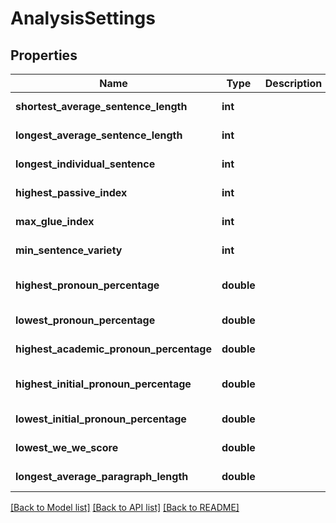 # AnalysisSettings

## Properties
Name | Type | Description | Notes
------------ | ------------- | ------------- | -------------
**shortest_average_sentence_length** | **int** |  | [default to 11]
**longest_average_sentence_length** | **int** |  | [default to 18]
**longest_individual_sentence** | **int** |  | [default to 30]
**highest_passive_index** | **int** |  | [default to 25]
**max_glue_index** | **int** |  | [default to 40]
**min_sentence_variety** | **int** |  | [default to 3]
**highest_pronoun_percentage** | **double** |  | [default to 15.0]
**lowest_pronoun_percentage** | **double** |  | [default to 4.0]
**highest_academic_pronoun_percentage** | **double** |  | [default to 2.0]
**highest_initial_pronoun_percentage** | **double** |  | [default to 30.0]
**lowest_initial_pronoun_percentage** | **double** |  | [default to 0.0]
**lowest_we_we_score** | **double** |  | [default to 0.6]
**longest_average_paragraph_length** | **double** |  | [default to 6.0]

[[Back to Model list]](../README.md#documentation-for-models) [[Back to API list]](../README.md#documentation-for-api-endpoints) [[Back to README]](../README.md)


